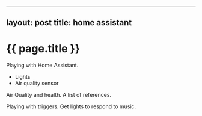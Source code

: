 
---
layout: post
title: home assistant
---

<h1>{{ page.title }}</h1>



Playing with Home Assistant. 


* Lights
* Air quality sensor


Air Quality and health. A list of references.

Playing with triggers. Get lights to respond to music.

